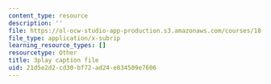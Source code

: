 ```yaml
---
content_type: resource
description: ''
file: https://ol-ocw-studio-app-production.s3.amazonaws.com/courses/18-06sc-linear-algebra-fall-2011/21d5e2d2cd30bf72ad24e834509e7606_D8u1LV9CnCk.srt
file_type: application/x-subrip
learning_resource_types: []
resourcetype: Other
title: 3play caption file
uid: 21d5e2d2-cd30-bf72-ad24-e834509e7606
---
```

